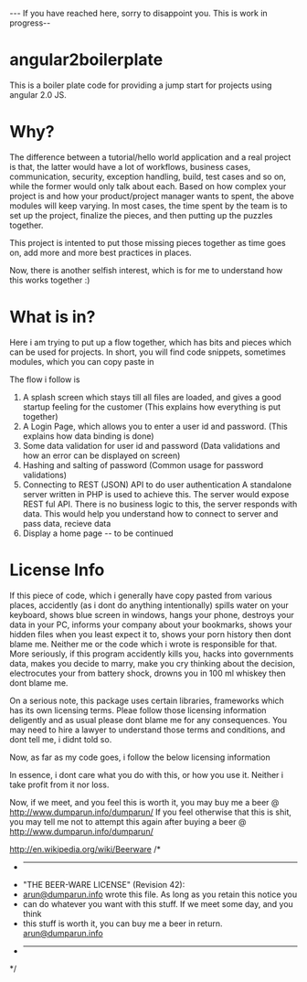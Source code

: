 --- If you have reached here, sorry to disappoint you. This is work in progress--

# angular2boilerplate
This is a boiler plate code for providing a jump start for projects using angular 2.0 JS.


# Why?
The difference between a tutorial/hello world application and a real project is that, the latter would have a lot of workflows, business cases, communication, security, exception handling, build, test cases and so on, while the former would only talk about each.
Based on how complex your project is and how your product/project manager wants to spent, the above modules will keep varying.
In most cases, the time spent by the team is to set up the project, finalize the pieces, and then putting up the puzzles together.

This project is intented to put those missing pieces together as time goes on, add more and more best practices in places.

Now, there is another selfish interest, which is for me to understand how this works together :)

# What is in?
Here i am trying to put up a flow together, which has bits and pieces which can be used for projects. 
In short, you will find code snippets, sometimes modules, which you can copy paste in 

The flow i follow is
1. A splash screen which stays till all files are loaded, and gives a good startup feeling for the customer
  (This explains how everything is put together)
2. A Login Page, which allows you to enter a user id and password.
  (This explains how data binding is done)
3. Some data validation for user id and password
  (Data validations and how an error can be displayed on screen)
4. Hashing and salting of password
  (Common usage for password validations)
5. Connecting to REST (JSON) API to do user authentication
  A standalone server written in PHP is used to achieve this. The server would expose REST ful API. There is no business       logic to this, the server responds with data.
  This would help you understand how to connect to server and pass data, recieve data
6. Display a home page -- to be continued


# License Info

If this piece of code, which i generally have copy pasted from various places, accidently (as i dont do anything intentionally) spills water on your keyboard, shows blue screen in windows, hangs your phone, destroys your data in your PC, informs your company about your bookmarks, shows your hidden files when you least expect it to, shows your porn history then dont blame me. Neither me or the code which i wrote is responsible for that.
More seriously, if this program accidently kills you, hacks into governments data, makes you decide to marry, make you cry thinking about the decision, electrocutes your from battery shock, drowns you in 100 ml whiskey then dont blame me. 

On a serious note, this package uses certain libraries, frameworks which has its own licensing terms. Pleae follow those licensing information deligently and as usual please dont blame me for any consequences. You may need to hire a lawyer to understand those terms and conditions, and dont tell me, i didnt told so.

Now, as far as my code goes, i follow the below licensing information

In essence, i dont care what you do with this, or how you use it. Neither i take profit from it nor loss.

Now, if we meet, and you feel this is worth it, you may buy me a beer @ http://www.dumparun.info/dumparun/
If you feel otherwise that this is shit, you may tell me not to attempt this again after buying a beer @ http://www.dumparun.info/dumparun/


http://en.wikipedia.org/wiki/Beerware
/*
 * ----------------------------------------------------------------------------
 * "THE BEER-WARE LICENSE" (Revision 42):
 * arun@dumparun.info wrote this file.  As long as you retain this notice you
 * can do whatever you want with this stuff. If we meet some day, and you think
 * this stuff is worth it, you can buy me a beer in return. arun@dumparun.info
 * ----------------------------------------------------------------------------
 */
